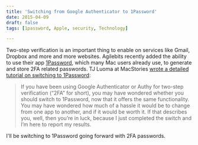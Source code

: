 ```yaml
---
title: 'Switching from Google Authenticator to 1Password'
date: 2015-04-09
draft: false
tags: [1password, Apple, security, Technology]

---
```


Two-step verification is an important thing to enable on services like Gmail, Dropbox and more and more websites. Agilebits recently added the ability to use their app [1Password](https://agilebits.com/onepassword), which many Mac users already use, to generate and store 2FA related passwords. TJ Luoma at MacStories [wrote a detailed tutorial on switching to 1Password](http://www.macstories.net/tutorials/switching-from-google-authenticator-or-authy-to-1password/):

> If you have been using Google Authenticator or Authy for two-step verification (“2FA” for short), you may have wondered whether you should switch to 1Password, now that it offers the same functionality. You may have wondered how much of a hassle it would be to change from one app to another, and if it would be worth it. If that describes you, well, then you’re in luck, because I just completed the switch and I’m here to report my results.

I'll be switching to 1Password going forward with 2FA passwords.